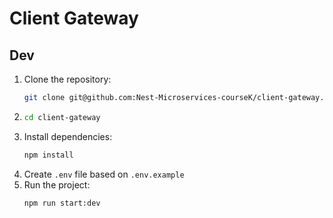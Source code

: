# Client Gateway

## Dev
1. Clone the repository:
   ```bash
   git clone git@github.com:Nest-Microservices-courseK/client-gateway.git
   ```
2. ```bash
   cd client-gateway
   ```
3. Install dependencies:
   ```bash
   npm install
   ```
4. Create `.env` file based on `.env.example`
5. Run the project:
   ```bash
   npm run start:dev
   ```